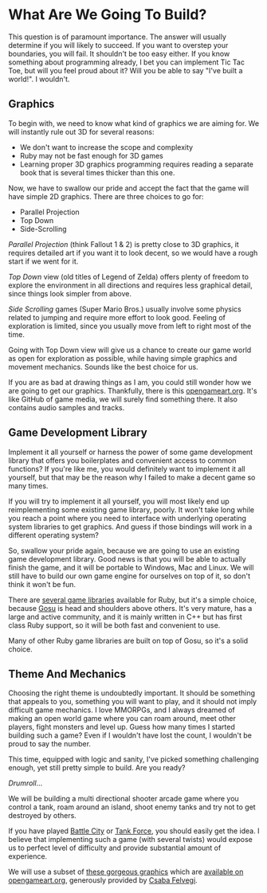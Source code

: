 # What Are We Going To Build?

This question is of paramount importance. The answer will usually determine if you will likely to
succeed. If you want to overstep your boundaries, you will fail. It shouldn't be too easy either.
If you know something about programming already, I bet you can implement Tic Tac Toe, but will you
feel proud about it? Will you be able to say "I've built a world!". I wouldn't.

## Graphics

To begin with, we need to know what kind of graphics we are aiming for. We will instantly rule out
3D for several reasons:

- We don't want to increase the scope and complexity
- Ruby may not be fast enough for 3D games
- Learning proper 3D graphics programming requires reading a separate book that is several times
  thicker than this one.

Now, we have to swallow our pride and accept the fact that the game will have simple 2D graphics.
There are three choices to go for:

- Parallel Projection
- Top Down
- Side-Scrolling

*Parallel Projection* (think Fallout 1 & 2) is pretty close to 3D graphics, it requires detailed art
if you want it to look decent, so we would have a rough start if we went for it.

*Top Down* view (old titles of Legend of Zelda) offers plenty of freedom to explore the environment
in all directions and requires less graphical detail, since things look simpler from above.

*Side Scrolling* games (Super Mario Bros.) usually involve some physics related to jumping and
require more effort to look good. Feeling of exploration is limited, since you usually move from
left to right most of the time.

Going with Top Down view will give us a chance to create our game world as open for exploration as
possible, while having simple graphics and movement mechanics. Sounds like the best choice for us.

If you are as bad at drawing things as I am, you could still wonder how we are going
to get our graphics. Thankfully, there is this [opengameart.org](http://opengameart.org). It's like
GitHub of game media, we will surely find something there. It also contains audio samples and
tracks.

## Game Development Library

Implement it all yourself or harness the power of some game development library that offers you
boilerplates and convenient access to common functions? If you're like me, you would definitely
want to implement it all yourself, but that may be the reason why I failed to make a decent game so
many times.

If you will try to implement it all yourself, you will most likely end up reimplementing some
existing game library, poorly. It won't take long while you reach a point where you need to
interface with underlying operating system libraries to get graphics. And guess if those bindings
will work in a different operating system?

So, swallow your pride again, because we are going to use an existing game development library.
Good news is that you will be able to actually finish the game, and it will be portable to Windows,
Mac and Linux. We will still have to build our own game engine for ourselves on top of it, so don't
think it won't be fun.

There are [several game libraries](https://www.ruby-toolbox.com/categories/game_libraries)
available for Ruby, but it's a simple choice, because [Gosu](http://www.libgosu.org/) is head and
shoulders above others. It's very mature, has a large and active community, and it is mainly
written in C++ but has first class Ruby support, so it will be both fast and convenient to use.

Many of other Ruby game libraries are built on top of Gosu, so it's a solid choice.

## Theme And Mechanics

Choosing the right theme is undoubtedly important. It should be something that appeals to you,
something you will want to play, and it should not imply difficult game mechanics. I love MMORPGs,
and I always dreamed of making an open world game where you can roam around, meet other players,
fight monsters and level up. Guess how many times I started building such a game? Even if I
wouldn't have lost the count, I wouldn't be proud to say the number.

This time, equipped with logic and sanity, I've picked something challenging enough, yet still
pretty simple to build. Are you ready?

*Drumroll*...

We will be building a multi directional shooter arcade game where you control a tank, roam around
an island, shoot enemy tanks and try not to get destroyed by others.

If you have played [Battle City](http://en.wikipedia.org/wiki/Battle_City_(video_game)) or
[Tank Force](http://en.wikipedia.org/wiki/Tank_Force), you should easily get the idea. I believe
that implementing such a game (with several twists) would expose us to perfect level of difficulty
and provide substantial amount of experience.

We will use a subset of [these gorgeous graphics](http://www.praire-chicken.com/chabull/tr.html)
which are [available on opengameart.org](http://opengameart.org/users/chabull), generously provided
by [Csaba Felvegi](https://www.google.com/search?q=Csaba+Felvegi).
